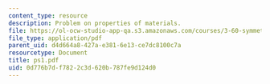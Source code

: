 ```yaml
---
content_type: resource
description: Problem on properties of materials.
file: https://ol-ocw-studio-app-qa.s3.amazonaws.com/courses/3-60-symmetry-structure-and-tensor-properties-of-materials-fall-2005/0d776b7df7822c3d620b787fe9d124d0_ps1.pdf
file_type: application/pdf
parent_uid: d4d664a8-427a-e381-6e13-ce7dc8100c7a
resourcetype: Document
title: ps1.pdf
uid: 0d776b7d-f782-2c3d-620b-787fe9d124d0
---
```

